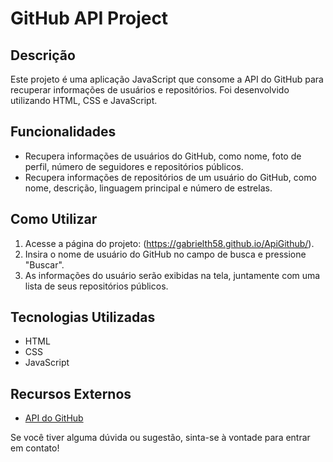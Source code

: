 # GitHub API Project

## Descrição
Este projeto é uma aplicação JavaScript que consome a API do GitHub para recuperar informações de usuários e repositórios. Foi desenvolvido utilizando HTML, CSS e JavaScript.

## Funcionalidades
- Recupera informações de usuários do GitHub, como nome, foto de perfil, número de seguidores e repositórios públicos.
- Recupera informações de repositórios de um usuário do GitHub, como nome, descrição, linguagem principal e número de estrelas.

## Como Utilizar
1. Acesse a página do projeto: (https://gabrielth58.github.io/ApiGithub/).
2. Insira o nome de usuário do GitHub no campo de busca e pressione "Buscar".
3. As informações do usuário serão exibidas na tela, juntamente com uma lista de seus repositórios públicos.

## Tecnologias Utilizadas
- HTML
- CSS
- JavaScript

## Recursos Externos
- [API do GitHub](https://developer.github.com/v3/)

Se você tiver alguma dúvida ou sugestão, sinta-se à vontade para entrar em contato!
